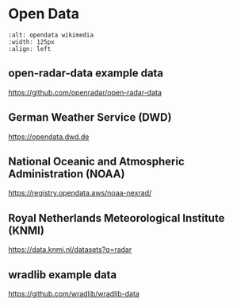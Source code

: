 
# Open Data

```{image} https://upload.wikimedia.org/wikipedia/commons/thumb/8/84/Open_data_large_color_%28vector%29.svg/493px-Open_data_large_color_%28vector%29.svg.png
:alt: opendata wikimedia
:width: 125px
:align: left
```

## open-radar-data example data
<https://github.com/openradar/open-radar-data>

## German Weather Service (DWD)
<https://opendata.dwd.de>

## National Oceanic and Atmospheric Administration (NOAA)
<https://registry.opendata.aws/noaa-nexrad/>

## Royal Netherlands Meteorological Institute (KNMI)
<https://data.knmi.nl/datasets?q=radar>

## wradlib example data
<https://github.com/wradlib/wradlib-data>



